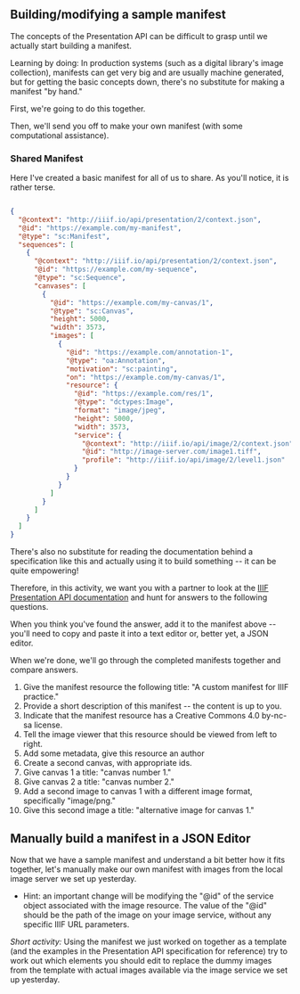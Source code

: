 ## Building/modifying a sample manifest

The concepts of the Presentation API can be difficult to grasp until we actually start building a manifest.

Learning by doing: In production systems (such as a digital library's image collection), manifests can get very big and are usually machine generated, but for getting the basic concepts down, there's no substitute for making a manifest "by hand."

First, we're going to do this together.

Then, we'll send you off to make your own manifest (with some computational assistance).

### Shared Manifest

Here I've created a basic manifest for all of us to share. As you'll notice, it is rather terse.

```json

{
  "@context": "http://iiif.io/api/presentation/2/context.json",
  "@id": "https://example.com/my-manifest",
  "@type": "sc:Manifest",
  "sequences": [
    {
      "@context": "http://iiif.io/api/presentation/2/context.json",
      "@id": "https://example.com/my-sequence",
      "@type": "sc:Sequence",
      "canvases": [
        {
          "@id": "https://example.com/my-canvas/1",
          "@type": "sc:Canvas",
          "height": 5000,
          "width": 3573,
          "images": [
            {
              "@id": "https://example.com/annotation-1",
              "@type": "oa:Annotation",
              "motivation": "sc:painting",
              "on": "https://example.com/my-canvas/1",
              "resource": {
                "@id": "https://example.com/res/1",
                "@type": "dctypes:Image",
                "format": "image/jpeg",
                "height": 5000,
                "width": 3573,
                "service": {
                  "@context": "http://iiif.io/api/image/2/context.json",
                  "@id": "http://image-server.com/image1.tiff",
                  "profile": "http://iiif.io/api/image/2/level1.json"
                }
              }
            }
          ]
        }
      ]
    }
  ]
}

```

There's also no substitute for reading the documentation behind a specification like this and actually using it to build something -- it can be quite empowering!

Therefore, in this activity, we want you with a partner to look at the [IIIF Presentation API documentation](http://iiif.io/api/presentation/2.1/) and hunt for answers to the following questions.

When you think you've found the answer, add it to the manifest above -- you'll need to copy and paste it into a text editor or, better yet, a JSON editor.

When we're done, we'll go through the completed manifests together and compare answers.

1. Give the manifest resource the following title: "A custom manifest for IIIF practice."
1. Provide a short description of this manifest -- the content is up to you.
1. Indicate that the manifest resource has a Creative Commons 4.0 by-nc-sa license.
1. Tell the image viewer that this resource should be viewed from left to right.
1. Add some metadata, give this resource an author
1. Create a second canvas, with appropriate ids.
1. Give canvas 1 a title: "canvas number 1."
1. Give canvas 2 a title: "canvas number 2."
1. Add a second image to canvas 1 with a different image format, specifically "image/png."
1. Give this second image a title: "alternative image for canvas 1."

## Manually build a manifest in a JSON Editor 

Now that we have a sample manifest and understand a bit better how it fits together, let's manually make our own manifest with images from the local image server we set up yesterday.

  * Hint: an important change will be modifying the "@id" of the service object associated with the image resource.
  The value of the "@id" should be the path of the image on your image service, without any specific IIIF URL parameters.

*Short activity:* Using the manifest we just worked on together as a template (and the examples in the Presentation API specification for reference) try to work out which elements you should edit to replace the dummy images from the template with actual images available via the image service we set up yesterday.


